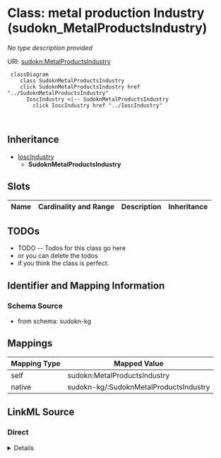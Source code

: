 

# Class: metal production Industry (sudokn_MetalProductsIndustry)


_No type description provided_





URI: [sudokn:MetalProductsIndustry](http://asu.edu/semantics/SUDOKN/MetalProductsIndustry)






```mermaid
 classDiagram
    class SudoknMetalProductsIndustry
    click SudoknMetalProductsIndustry href "../SudoknMetalProductsIndustry"
      IoscIndustry <|-- SudoknMetalProductsIndustry
        click IoscIndustry href "../IoscIndustry"
      
      
```





## Inheritance
* [IoscIndustry](../classes/IoscIndustry.md)
    * **SudoknMetalProductsIndustry**



## Slots

| Name | Cardinality and Range | Description | Inheritance |
| ---  | --- | --- | --- |









## TODOs

* TODO -- Todos for this class go here
* or you can delete the todos
* if you think the class is perfect.

## Identifier and Mapping Information







### Schema Source


* from schema: sudokn-kg




## Mappings

| Mapping Type | Mapped Value |
| ---  | ---  |
| self | sudokn:MetalProductsIndustry |
| native | sudokn-kg/:SudoknMetalProductsIndustry |







## LinkML Source

<!-- TODO: investigate https://stackoverflow.com/questions/37606292/how-to-create-tabbed-code-blocks-in-mkdocs-or-sphinx -->

### Direct

<details>
```yaml
name: sudokn_MetalProductsIndustry
description: No type description provided
title: metal production Industry
todos:
- TODO -- Todos for this class go here
- or you can delete the todos
- if you think the class is perfect.
notes:
- Class with 0 occurences.
from_schema: sudokn-kg
rank: 1000
is_a: iosc_Industry
class_uri: sudokn:MetalProductsIndustry

```
</details>

### Induced

<details>
```yaml
name: sudokn_MetalProductsIndustry
description: No type description provided
title: metal production Industry
todos:
- TODO -- Todos for this class go here
- or you can delete the todos
- if you think the class is perfect.
notes:
- Class with 0 occurences.
from_schema: sudokn-kg
rank: 1000
is_a: iosc_Industry
class_uri: sudokn:MetalProductsIndustry

```
</details>